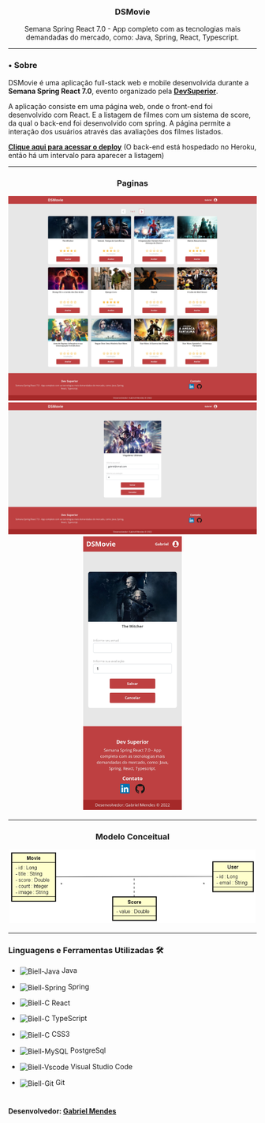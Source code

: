 <div align = "center">
  <h3>
  <p><b>DSMovie</b></p>
  </h3>
  Semana Spring React 7.0 - App completo com as tecnologias mais demandadas do mercado, como: Java, Spring, React, Typescript.
  </div>

<hr>

### • **Sobre**
DSMovie é uma aplicação full-stack web e mobile desenvolvida durante a **Semana Spring React 7.0**, evento organizado pela **[DevSuperior](https://devsuperior.com)**.

A aplicação consiste em uma página web, onde o front-end foi desenvolvido com React. E a listagem de filmes com um sistema de score, da qual o back-end foi desenvolvido com spring. A página permite a interação dos usuários através das avaliações dos filmes listados.

**[Clique aqui para acessar o deploy](https://bielldsmovie.netlify.app)** (O back-end está hospedado no Heroku, então há um intervalo para aparecer a listagem)

<div align = "center">
  <hr>
  <h3><p><b>Paginas</b></p>
  <img width="700px" src="./documentação/DSMovie.jpg"/><br>
  <img width="700px" src="./documentação/DSMovieAvaliar.jpg"/><br>
  <img width="200px" src="./documentação/DSMovieAvaliarResp.jpg"/><br>
  <hr>
  <h3><p><b>Modelo Conceitual</b></p>
  <img width="500px" src="./documentação/MCdsmovie.png"/><br>
    <hr>
  </div>


### **Linguagens e Ferramentas Utilizadas** 🛠

- <img align="center" alt="Biell-Java" height="25" width="35" src="https://cdn.jsdelivr.net/gh/devicons/devicon/icons/java/java-plain.svg"/> Java
- <img align="center" alt="Biell-Spring" height="25" width="35" src="https://cdn.jsdelivr.net/gh/devicons/devicon/icons/spring/spring-original.svg" /> Spring
- <img align="" alt="Biell-C" height="25" width="35" src="https://cdn.jsdelivr.net/gh/devicons/devicon/icons/react/react-original.svg"/> React
- <img align="center" alt="Biell-C" height="25" width="35" src="https://cdn.jsdelivr.net/gh/devicons/devicon/icons/typescript/typescript-original.svg"/> TypeScript
- <img align="center" alt="Biell-C" height="25" width="35" src="https://cdn.jsdelivr.net/gh/devicons/devicon/icons/css3/css3-original.svg"/> CSS3
- <img align="center" alt="Biell-MySQL" height="25" width="35" src="https://cdn.jsdelivr.net/gh/devicons/devicon/icons/postgresql/postgresql-original.svg"/> PostgreSql
- <img align="center" alt="Biell-Vscode" height="25" width="35" src="https://cdn.jsdelivr.net/gh/devicons/devicon/icons/vscode/vscode-original.svg"/> Visual Studio Code

- <img align="center" alt="Biell-Git" height="25" width="35" src="https://cdn.jsdelivr.net/gh/devicons/devicon/icons/git/git-original.svg"/> Git

#

#### **Desenvolvedor: [Gabriel Mendes ](https://www.linkedin.com/in/gabriel-mendes-0706ab1b8/)**
